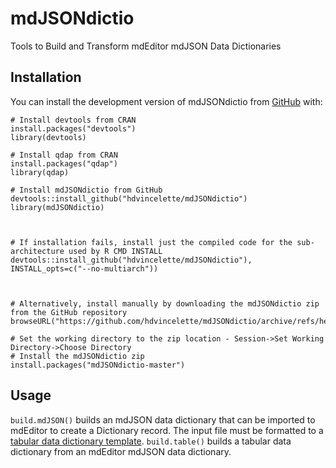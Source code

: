 
# mdJSONdictio

Tools to Build and Transform mdEditor mdJSON Data Dictionaries

## Installation

You can install the development version of mdJSONdictio from [GitHub](https://github.com/) with:

```
# Install devtools from CRAN
install.packages("devtools")
library(devtools)

# Install qdap from CRAN
install.packages("qdap")
library(qdap)

# Install mdJSONdictio from GitHub
devtools::install_github("hdvincelette/mdJSONdictio")
library(mdJSONdictio)



# If installation fails, install just the compiled code for the sub-architecture used by R CMD INSTALL
devtools::install_github("hdvincelette/mdJSONdictio"), INSTALL_opts=c("--no-multiarch"))



# Alternatively, install manually by downloading the mdJSONdictio zip from the GitHub repository
browseURL("https://github.com/hdvincelette/mdJSONdictio/archive/refs/heads/master.zip")

# Set the working directory to the zip location - Session->Set Working Directory->Choose Directory
# Install the mdJSONdictio zip
install.packages("mdJSONdictio-master")

```

## Usage

```build.mdJSON()``` builds an mdJSON data dictionary that can be imported to mdEditor to create a Dictionary record. The input file must be formatted to a [tabular data dictionary template](https://github.com/hdvincelette/mdJSONdictio/blob/master/inst/templates/build.mdJSON_Dictionary_Template.xlsx?raw=true). ```build.table()``` builds a tabular data dictionary from an mdEditor mdJSON data dictionary.

